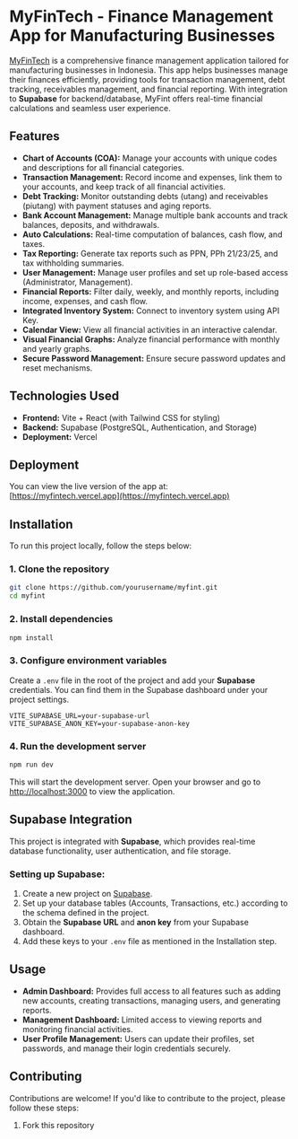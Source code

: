 # MyFinTech - Finance Management App for Manufacturing Businesses

[MyFinTech](https://myfintech.vercel.app) is a comprehensive finance management application tailored for manufacturing businesses in Indonesia. This app helps businesses manage their finances efficiently, providing tools for transaction management, debt tracking, receivables management, and financial reporting. With integration to **Supabase** for backend/database, MyFint offers real-time financial calculations and seamless user experience.

## Features

- **Chart of Accounts (COA):** Manage your accounts with unique codes and descriptions for all financial categories.
- **Transaction Management:** Record income and expenses, link them to your accounts, and keep track of all financial activities.
- **Debt Tracking:** Monitor outstanding debts (utang) and receivables (piutang) with payment statuses and aging reports.
- **Bank Account Management:** Manage multiple bank accounts and track balances, deposits, and withdrawals.
- **Auto Calculations:** Real-time computation of balances, cash flow, and taxes.
- **Tax Reporting:** Generate tax reports such as PPN, PPh 21/23/25, and tax withholding summaries.
- **User Management:** Manage user profiles and set up role-based access (Administrator, Management).
- **Financial Reports:** Filter daily, weekly, and monthly reports, including income, expenses, and cash flow.
- **Integrated Inventory System:** Connect to inventory system using API Key.
- **Calendar View:** View all financial activities in an interactive calendar.
- **Visual Financial Graphs:** Analyze financial performance with monthly and yearly graphs.
- **Secure Password Management:** Ensure secure password updates and reset mechanisms.

## Technologies Used

- **Frontend:** Vite + React (with Tailwind CSS for styling)
- **Backend:** Supabase (PostgreSQL, Authentication, and Storage)
- **Deployment:** Vercel

## Deployment

You can view the live version of the app at:  
[https://myfintech.vercel.app](https://myfintech.vercel.app)

## Installation

To run this project locally, follow the steps below:

### 1. Clone the repository

```bash
git clone https://github.com/yourusername/myfint.git
cd myfint
```

### 2. Install dependencies

```bash
npm install
```

### 3. Configure environment variables

Create a `.env` file in the root of the project and add your **Supabase** credentials. You can find them in the Supabase dashboard under your project settings.

```env
VITE_SUPABASE_URL=your-supabase-url
VITE_SUPABASE_ANON_KEY=your-supabase-anon-key
```

### 4. Run the development server

```bash
npm run dev
```

This will start the development server. Open your browser and go to [http://localhost:3000](http://localhost:3000) to view the application.

## Supabase Integration

This project is integrated with **Supabase**, which provides real-time database functionality, user authentication, and file storage.

### Setting up Supabase:

1. Create a new project on [Supabase](https://supabase.io).
2. Set up your database tables (Accounts, Transactions, etc.) according to the schema defined in the project.
3. Obtain the **Supabase URL** and **anon key** from your Supabase dashboard.
4. Add these keys to your `.env` file as mentioned in the Installation step.

## Usage

- **Admin Dashboard:** Provides full access to all features such as adding new accounts, creating transactions, managing users, and generating reports.
- **Management Dashboard:** Limited access to viewing reports and monitoring financial activities.
- **User Profile Management:** Users can update their profiles, set passwords, and manage their login credentials securely.

## Contributing

Contributions are welcome! If you'd like to contribute to the project, please follow these steps:

1. Fork this repository
